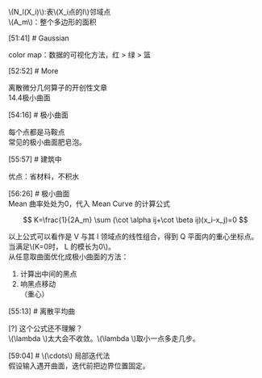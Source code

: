 
\\(N_l(X_i)\\):表\\(X_i点的l\\)邻域点     
\\(A_m\\)：整个多边形的面积     


[51:41] # Gaussian    

color map：数据的可视化方法，红 > 绿 > 篮     


[52:52] # More    

离散微分几何算子的开创性文章     
14.4极小曲面     


[54:16] # 极小曲面     

每个点都是马鞍点     
常见的极小曲面肥皂泡。    


[55:57] # 建筑中     

优点：省材料，不积水     


[56:26] # 极小曲面     
Mean 曲率处处为0，代入 Mean Curve 的计算公式     

$$ 
K=\frac{1}{2A_m} \sum (\cot \alpha ij+\cot \beta ij)(x_i-x_j)=0
$$

以上公式可以看作是 V 与其 l 领域点的线性组合，得到 Q 平面内的重心坐标点。     
当满足\\(K=0时， L 的模长为0\\)。        
从任意取曲面优化成极小曲面的方法：
1. 计算出中间的黑点     
2. 响黑点移动    
（重心）


[55:13] # 离散平均曲    

[?] 这个公式还不理解？    
\\(\lambda \\)太大会不收敛。\\(\lambda \\)取小一点多走几步。     


[59:04] # \\(\cdots\\) 局部迭代法      
假设输入遇开曲面，迭代前把边界位置固定。     